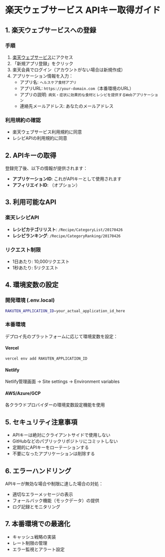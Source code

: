 # 楽天ウェブサービス APIキー取得ガイド

## 1. 楽天ウェブサービスへの登録

### 手順
1. [楽天ウェブサービス](https://webservice.rakuten.co.jp/)にアクセス
2. 「新規アプリ登録」をクリック
3. 楽天会員でログイン（アカウントがない場合は新規作成）
4. アプリケーション情報を入力：
   - アプリ名: `ヘルスケア食材アプリ`
   - アプリURL: `https://your-domain.com`（本番環境のURL）
   - アプリの説明: `病気・症状に効果的な食材とレシピを提供するWebアプリケーション`
   - 連絡先メールアドレス: あなたのメールアドレス

### 利用規約の確認
- 楽天ウェブサービス利用規約に同意
- レシピAPIの利用規約に同意

## 2. APIキーの取得

登録完了後、以下の情報が提供されます：
- **アプリケーションID**: これがAPIキーとして使用されます
- **アフィリエイトID**: （オプション）

## 3. 利用可能なAPI

### 楽天レシピAPI
- **レシピカテゴリリスト**: `/Recipe/CategoryList/20170426`
- **レシピランキング**: `/Recipe/CategoryRanking/20170426`

### リクエスト制限
- 1日あたり: 10,000リクエスト
- 1秒あたり: 5リクエスト

## 4. 環境変数の設定

### 開発環境 (.env.local)
```bash
RAKUTEN_APPLICATION_ID=your_actual_application_id_here
```

### 本番環境
デプロイ先のプラットフォームに応じて環境変数を設定：

#### Vercel
```bash
vercel env add RAKUTEN_APPLICATION_ID
```

#### Netlify
Netlify管理画面 → Site settings → Environment variables

#### AWS/Azure/GCP
各クラウドプロバイダーの環境変数設定機能を使用

## 5. セキュリティ注意事項

- APIキーは絶対にクライアントサイドで使用しない
- GitHubなどのパブリックリポジトリにコミットしない
- 定期的にAPIキーをローテーションする
- 不要になったアプリケーションは削除する

## 6. エラーハンドリング

APIキーが無効な場合や制限に達した場合の対処：
- 適切なエラーメッセージの表示
- フォールバック機能（モックデータ）の提供
- ログ記録とモニタリング

## 7. 本番環境での最適化

- キャッシュ戦略の実装
- レート制限の管理
- エラー監視とアラート設定